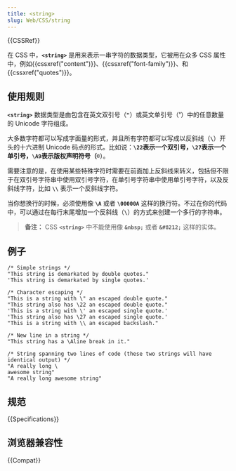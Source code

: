 ```yaml
---
title: <string>
slug: Web/CSS/string
---
```


{{CSSRef}}

在 CSS 中，**`<string>`** 是用来表示一串字符的数据类型，它被用在众多 CSS 属性中，例如{{cssxref("content")}}、{{cssxref("font-family")}}、和{{cssxref("quotes")}}。

## 使用规则

**`<string>`** 数据类型是由包含在英文双引号（**`"`**）或英文单引号（**'**）中的任意数量的 Unicode 字符组成。

大多数字符都可以写成字面量的形式，并且所有字符都可以写成以反斜线（**`\`**）开头的十六进制 Unicode 码点的形式。比如说：**`\22`**表示一个双引号，**`\27`**表示一个单引号，**`\A9`**表示版权声明符号（**`©`**）。

需要注意的是，在使用某些特殊字符时需要在前面加上反斜线来转义，包括但不限于在双引号字符串中使用双引号字符，在单引号字符串中使用单引号字符，以及反斜线字符，比如 **`\\`** 表示一个反斜线字符。

当你想换行的时候，必须使用像 **`\A`** 或者 **`\00000A`** 这样的换行符。不过在你的代码中，可以通过在每行末尾增加一个反斜线（**`\`**）的方式来创建一个多行的字符串。

> **备注：** CSS **`<string>`** 中不能使用像 **`&nbsp;`** 或者 **`&#8212;`** 这样的实体。

## 例子

```
/* Simple strings */
"This string is demarkated by double quotes."
'This string is demarkated by single quotes.'

/* Character escaping */
"This is a string with \" an escaped double quote."
"This string also has \22 an escaped double quote."
'This is a string with \' an escaped single quote.'
'This string also has \27 an escaped single quote.'
"This is a string with \\ an escaped backslash."

/* New line in a string */
"This string has a \Aline break in it."

/* String spanning two lines of code (these two strings will have identical output) */
"A really long \
awesome string"
"A really long awesome string"
```

## 规范

{{Specifications}}

## 浏览器兼容性

{{Compat}}
